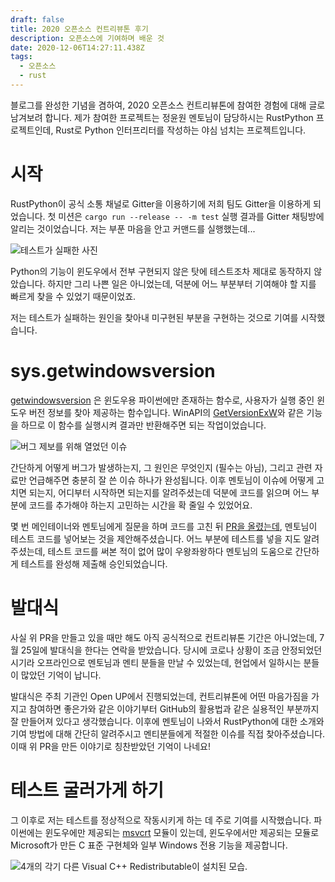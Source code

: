 ```yaml
---
draft: false
title: 2020 오픈소스 컨트리뷰톤 후기
description: 오픈소스에 기여하며 배운 것
date: 2020-12-06T14:27:11.438Z
tags:
  - 오픈소스
  - rust
---
```

블로그를 완성한 기념을 겸하여, 2020 오픈소스 컨트리뷰톤에 참여한 경험에 대해 글로 남겨보려 합니다. 제가 참여한 프로젝트는 정윤원 멘토님이 담당하시는 RustPython 프로젝트인데, Rust로 Python 인터프리터를 작성하는 야심 넘치는 프로젝트입니다.

# 시작

RustPython이 공식 소통 채널로 Gitter을 이용하기에 저희 팀도 Gitter을 이용하게 되었습니다. 첫 미션은 `cargo run --release -- -m test` 실행 결과를 Gitter 채팅방에 알리는 것이었습니다. 저는 부푼 마음을 안고 커맨드를 실행했는데... 

![테스트가 실패한 사진](/images/uploads/1.png)

Python의 기능이 윈도우에서 전부 구현되지 않은 탓에 테스트조차 제대로 동작하지 않았습니다. 하지만 그리 나쁜 일은 아니었는데, 덕분에 어느 부분부터 기여해야 할 지를 빠르게 찾을 수 있었기 때문이었죠.

저는 테스트가 실패하는 원인을 찾아내 미구현된 부분을 구현하는 것으로 기여를 시작했습니다.

# sys.getwindowsversion

[getwindowsversion](https://docs.python.org/3.8/library/sys.html#sys.getwindowsversion) 은 윈도우용 파이썬에만 존재하는 함수로, 사용자가 실행 중인 윈도우 버전 정보를 찾아 제공하는 함수입니다. WinAPI의 [GetVersionExW](https://docs.microsoft.com/en-us/windows/win32/api/sysinfoapi/nf-sysinfoapi-getversionexw)와 같은 기능을 하므로 이 함수를 실행시켜 결과만 반환해주면 되는 작업이었습니다.

![버그 제보를 위해 열었던 이슈](/images/uploads/getwindowsversion-issue.png)

간단하게 어떻게 버그가 발생하는지, 그 원인은 무엇인지 (필수는 아님), 그리고 관련 자료만 언급해주면 충분히 잘 쓴 이슈 하나가 완성됩니다. 이후 멘토님이 이슈에 어떻게 고치면 되는지, 어디부터 시작하면 되는지를 알려주셨는데 덕분에 코드를 읽으며 어느 부분에 코드를 추가해야 하는지 고민하는 시간을 확 줄일 수 있었어요.

몇 번 메인테이너와 멘토님에게 질문을 하며 코드를 고친 뒤 [PR을 올렸는데](https://github.com/RustPython/RustPython/pull/2002), 멘토님이 테스트 코드를 넣어보는 것을 제안해주셨습니다. 어느 부분에 테스트를 넣을 지도 알려주셨는데, 테스트 코드를 써본 적이 없어 많이 우왕좌왕하다 멘토님의 도움으로 간단하게 테스트를 완성해 제출해 승인되었습니다.

# 발대식

사실 위 PR을 만들고 있을 때만 해도 아직 공식적으로 컨트리뷰톤 기간은 아니었는데, 7월 25일에 발대식을 한다는 연락을 받았습니다. 당시에 코로나 상황이 조금 안정되었던 시기라 오프라인으로 멘토님과 멘티 분들을 만날 수 있었는데, 현업에서 일하시는 분들이 많았던 기억이 납니다.

발대식은 주최 기관인 Open UP에서 진행되었는데, 컨트리뷰톤에 어떤 마음가짐을 가지고 참여하면 좋은가와 같은 이야기부터 GitHub의 활용법과 같은 실용적인 부분까지 잘 만들어져 있다고 생각했습니다. 이후에 멘토님이 나와서 RustPython에 대한 소개와 기여 방법에 대해 간단히 알려주시고 멘티분들에게 적절한 이슈를 직접 찾아주셨습니다. 이때 위 PR을 만든 이야기로 칭찬받았던 기억이 나네요!

# 테스트 굴러가게 하기

그 이후로 저는 테스트를 정상적으로 작동시키게 하는 데 주로 기여를 시작했습니다. 파이썬에는 윈도우에만 제공되는 [msvcrt](https://docs.python.org/3.8/library/msvcrt.html) 모듈이 있는데, 윈도우에서만 제공되는 모듈로 Microsoft가 만든 C 표준 구현체와 일부 Windows 전용 기능을 제공합니다. 

![4개의 각기 다른 Visual C++ Redistributable이 설치된 모습.](https://www.howtogeek.com/wp-content/uploads/2016/05/xc_1-650x495.png.pagespeed.gp+jp+jw+pj+ws+js+rj+rp+rw+ri+cp+md.ic.CStp5Wwbpz.png "Windows를 사용하셨다면 많이 보셨을 이 친구들이 msvcrt입니다.")